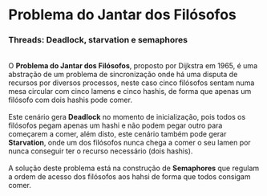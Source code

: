 <h1>Problema do Jantar dos Filósofos</h1>
<h3>Threads: Deadlock, starvation e semaphores</h3>
<br>
O <b>Problema do Jantar dos Filósofos</b>, proposto por Dijkstra em 1965, é uma abstração de um problema de sincronização onde há uma disputa de recursos por diversos processos, neste caso cinco filósofos sentam numa mesa circular com cinco lamens e cinco hashis, de forma que apenas um filósofo com dois hashis pode comer. 
<br><br>
Este cenário gera <b>Deadlock</b> no momento de inicialização, pois todos os filósofos pegam apenas um hashi e não podem pegar outro para começarem a comer, além disto, este cenário também pode gerar <b>Starvation</b>, onde um dos filósofos nunca chega a comer o seu lamen por nunca conseguir ter o recurso necessário (dois hashis).
<br><br>
A solução deste problema está na construção de <b>Semaphores</b> que regulam a ordem de acesso dos filósofos aos hahsi de forma que todos consigam comer.
